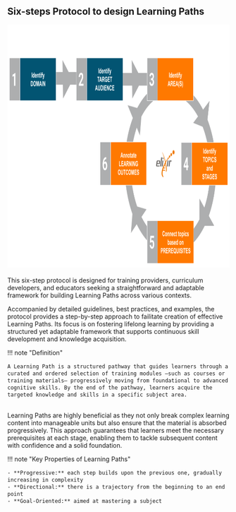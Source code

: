 ## Six-steps Protocol to design Learning Paths

<div style="text-align: left;">
    <img src="../../assets/images/protocol/LP_blu_orange_version2.png" alt="LP" width="800" height="550">
</div>

<br>
This six-step protocol is designed for training providers, curriculum developers, and educators seeking a straightforward and adaptable framework for building Learning Paths across various contexts. 

Accompanied by detailed guidelines, best practices, and examples, the protocol provides a step-by-step approach to failitate creation of effective Learning Paths. Its focus is on fostering lifelong learning by providing a structured yet adaptable framework that supports continuous skill development and knowledge acquisition.


!!! note "Definition"

    A Learning Path is a structured pathway that guides learners through a curated and ordered selection of training modules —such as courses or training materials— progressively moving from foundational to advanced cognitive skills. By the end of the pathway, learners acquire the targeted knowledge and skills in a specific subject area.

    
<br>
Learning Paths are highly beneficial as they not only break complex learning content into manageable units but also ensure that the material is absorbed progressively. This approach guarantees that learners meet the necessary prerequisites at each stage, enabling them to tackle subsequent content with confidence and a solid foundation.


!!! note "Key Properties of Learning Paths"

    - **Progressive:** each step builds upon the previous one, gradually increasing in complexity
    - **Directional:** there is a trajectory from the beginning to an end point
    - **Goal-Oriented:** aimed at mastering a subject




